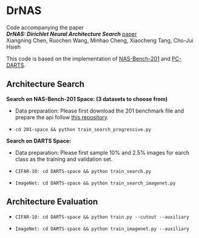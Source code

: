 # DrNAS

Code accompanying the paper  
***DrNAS: Dirichlet Neural Architecture Search*** [paper](https://arxiv.org/abs/2006.10355)  
Xiangning Chen, Ruochen Wang, Minhao Cheng, Xiaocheng Tang, Cho-Jui Hsieh

This code is based on the implementation of [NAS-Bench-201](https://github.com/D-X-Y/AutoDL-Projects) and [PC-DARTS](https://github.com/yuhuixu1993/PC-DARTS).

## Architecture Search

**Search on NAS-Bench-201 Space: (3 datasets to choose from)**

* Data preparation: Please first download the 201 benchmark file and prepare the api follow [this repository](https://github.com/D-X-Y/NAS-Bench-201).

* ```cd 201-space && python train_search_progressive.py```

**Search on DARTS Space:**

* Data preparation: Please first sample 10% and 2.5% images for earch class as the training and validation set.

* ```CIFAR-10: cd DARTS-space && python train_search.py```

* ```ImageNet: cd DARTS-space && python train_search_imagenet.py```

## Architecture Evaluation

* ```CIFAR-10: cd DARTS-space && python train.py --cutout --auxiliary```

* ```ImageNet: cd DARTS-space && python train_imagenet.py --auxiliary```